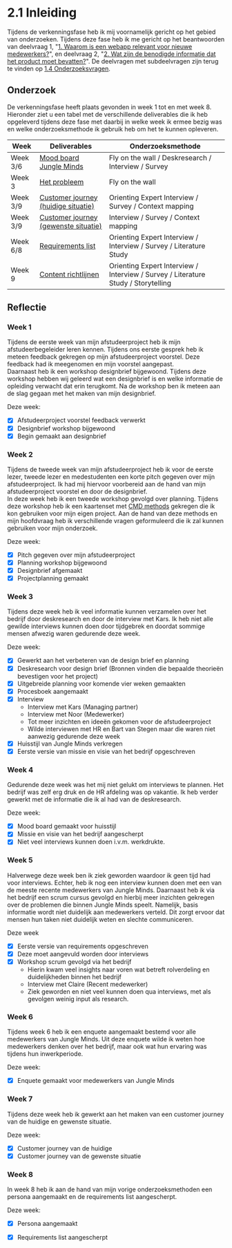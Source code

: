 # 2.1 Inleiding

Tijdens de verkenningsfase heb ik mij voornamelijk gericht op het gebied van onderzoeken. Tijdens deze fase heb ik me gericht op het beantwoorden van deelvraag 1, "[1. Waarom is een webapp relevant voor nieuwe medewerkers?](../1.-introductie/onderzoeksvragen.md#deelvraag-1)", en deelvraag 2, "[2. Wat zijn de benodigde informatie dat het product moet bevatten?](../1.-introductie/onderzoeksvragen.md#deelvraag-2)". De deelvragen met subdeelvragen zijn terug te vinden op [1.4 Onderzoeksvragen](../1.-introductie/onderzoeksvragen.md).

## Onderzoek

De verkenningsfase heeft plaats gevonden in week 1 tot en met week 8. Hieronder ziet u een tabel met de verschillende deliverables die ik heb opgeleverd tijdens deze fase met daarbij in welke week ik ermee bezig was en welke onderzoeksmethode ik gebruik heb om het te kunnen opleveren.

| **Week** | **Deliverables** | **Onderzoeksmethode** |
| --- | --- | --- |
| Week 3/6         | [Mood board Jungle Minds](https://cmda18.gitbook.io/afstudeerproject/~/edit/primary/2.-onderzoek/mood-board-jungle-minds) | Fly on the wall / Deskresearch / Interview / Survey  |
| Week 3 | [Het probleem](het-probleem.md) | Fly on the wall |
| Week 3/9 | [Customer journey \(huidige situatie\)](customer-journey.md#huidige-situatie) | Orienting Expert Interview / Survey / Context mapping |
| Week 3/9 | [Customer journey \(gewenste situatie\)](customer-journey.md#gewenste-situatie) | Interview / Survey / Context mapping |
| Week 6/8 | [Requirements list](https://cmda18.gitbook.io/afstudeerproject/~/edit/primary/2.-onderzoek/requirements-list) | Orienting Expert Interview / Interview / Survey / Literature Study |
| Week 9 | [Content richtlijnen](https://cmda18.gitbook.io/afstudeerproject/~/edit/primary/2.-onderzoek/content-richtlijnen) | Orienting Expert Interview / Interview / Survey / Literature Study / Storytelling |

## Reflectie

### Week 1

Tijdens de eerste week van mijn afstudeerproject heb ik mijn afstudeerbegeleider leren kennen. Tijdens ons eerste gesprek heb ik meteen feedback gekregen op mijn afstudeerproject voorstel. Deze feedback had ik meegenomen en mijn voorstel aangepast.   
Daarnaast heb ik een workshop designbrief bijgewoond. Tijdens deze workshop hebben wij geleerd wat een designbrief is en welke informatie de opleiding verwacht dat erin terugkomt. Na de workshop ben ik meteen aan de slag gegaan met het maken van mijn designbrief. 

Deze week:

* [x] Afstudeerproject voorstel feedback verwerkt 
* [x] Designbrief workshop bijgewoond
* [x] Begin gemaakt aan designbrief

### Week 2

Tijdens de tweede week van mijn afstudeerproject heb ik voor de eerste lezer, tweede lezer en medestudenten een korte pitch gegeven over mijn afstudeerproject. Ik had mij hiervoor voorbereid aan de hand van mijn afstudeerproject voorstel en door de designbrief.   
In deze week heb ik een tweede workshop gevolgd over planning. Tijdens deze workshop heb ik een kaartenset met [CMD methods](http://cmdmethods.nl/) gekregen die ik kon gebruiken voor mijn eigen project. Aan de hand van deze methods en mijn hoofdvraag heb ik verschillende vragen geformuleerd die ik zal kunnen gebruiken voor mijn onderzoek. 

Deze week:

* [x] Pitch gegeven over mijn afstudeerproject
* [x] Planning workshop  bijgewoond
* [x] Designbrief afgemaakt
* [x] Projectplanning gemaakt

### Week 3

Tijdens deze week heb ik veel informatie kunnen verzamelen over het bedrijf door deskresearch en door de interview met Kars. Ik heb niet alle gewilde interviews kunnen doen door tijdgebrek en doordat sommige mensen afwezig waren gedurende deze week.

Deze week:

* [x] Gewerkt aan het verbeteren van de design brief en planning
* [x] Deskresearch voor design brief \(Bronnen vinden die bepaalde theorieën bevestigen voor het project\)
* [x] Uitgebreide planning voor komende vier weken gemaakten
* [x] Procesboek aangemaakt
* [x] Interview
  * Interview met Kars \(Managing partner\)
  * Interview met Noor \(Medewerker\)
  * Tot meer inzichten en ideeën gekomen voor de afstudeerproject
  * Wilde interviewen met HR en Bart van Stegen maar die waren niet aanwezig gedurende deze week
* [x] Huisstijl van Jungle Minds verkregen
* [x] Eerste versie van missie en visie van het bedrijf opgeschreven

### Week 4

Gedurende deze week was het mij niet gelukt om interviews te plannen. Het bedrijf was zelf erg druk en de HR afdeling was op vakantie. Ik heb verder gewerkt met de informatie die ik al had van de deskresearch.

Deze week:

* [x] Mood board gemaakt voor huisstijl
* [x] Missie en visie van het bedrijf aangescherpt
* [x] Niet veel interviews kunnen doen i.v.m. werkdrukte.

### Week 5

Halverwege deze week ben ik ziek geworden waardoor ik geen tijd had voor interviews. Echter, heb ik nog een interview kunnen doen met een van de meeste recente medewerkers van Jungle Minds. Daarnaast heb ik via het bedrijf een scrum cursus gevolgd en hierbij meer inzichten gekregen over de problemen die binnen Jungle Minds speelt. Namelijk, basis informatie wordt niet duidelijk aan medewerkers verteld. Dit zorgt ervoor dat mensen hun taken niet duidelijk weten en slechte communiceren.

Deze week

* [x] Eerste versie van requirements opgeschreven
* [x] Deze moet aangevuld worden door interviews
* [x] Workshop scrum gevolgd via het bedrijf
  * Hierin kwam veel insights naar voren wat betreft rolverdeling en duidelijkheden binnen het bedrijf
  * Interview met Claire \(Recent medewerker\)
  * Ziek geworden en niet veel kunnen doen qua interviews, met als gevolgen weinig input als research.

### Week 6

Tijdens week 6 heb ik een enquete aangemaakt bestemd voor alle medewerkers van Jungle Minds. Uit deze enquete wilde ik weten hoe medewerkers denken over het bedrijf, maar ook wat hun ervaring was tijdens hun inwerkperiode. 

Deze week:

* [x] Enquete gemaakt voor medewerkers van Jungle Minds

### Week 7

Tijdens deze week heb ik gewerkt aan het maken van een customer journey van de huidige en gewenste situatie. 

Deze week:

* [x] Customer journey van de huidige
* [x] Customer journey van de gewenste situatie

### Week 8

In week 8 heb ik aan de hand van mijn vorige onderzoeksmethoden een persona aangemaakt en de requirements list aangescherpt.  

Deze week:

* [x] Persona aangemaakt
* [x] Requirements list aangescherpt





